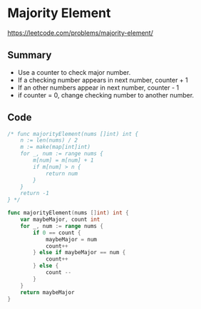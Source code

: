 # Majority Element

https://leetcode.com/problems/majority-element/

## Summary

 - Use a counter to check major number.
 - If a checking number appears in next number, counter + 1
 - If an other numbers appear in next number, counter - 1
 - if counter = 0, change checking number to another number.

## Code

```go
/* func majorityElement(nums []int) int {
    n := len(nums) / 2
    m := make(map[int]int)
    for _, num := range nums {
        m[num] = m[num] + 1
        if m[num] > n {
            return num
        }
    }
    return -1
} */

func majorityElement(nums []int) int {
    var maybeMajor, count int
    for _, num := range nums {
        if 0 == count {
            maybeMajor = num
            count++
        } else if maybeMajor == num {
            count++
        } else {
            count --
        }
    }
    return maybeMajor
}
```

